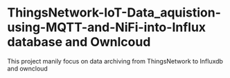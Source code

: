 # ThingsNetwork-IoT-Data_aquistion-using-MQTT-and-NiFi-into-Influx database and Ownlcoud
This project manily focus on data archiving from ThingsNetwork to Influxdb  and owncloud 
